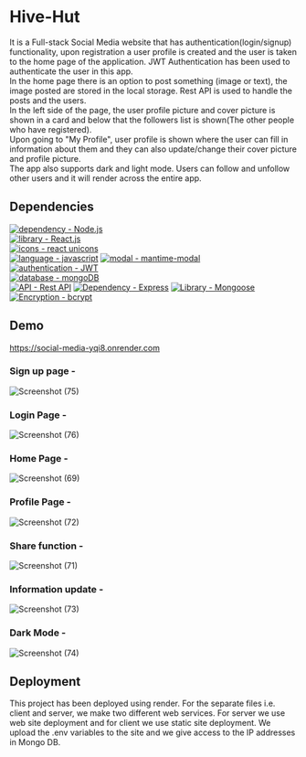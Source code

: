# Hive-Hut
It is a Full-stack Social Media website that has authentication(login/signup) functionality, 
upon registration a user profile is created and the user is taken to the home page of the application.
JWT Authentication has been used to authenticate the user in this app.<br>
In the home page there is an option to post something (image or text), the image posted are stored in 
the local storage. Rest API is used to handle the posts and the users. 
<br>In the left side of the page, the user profile picture and cover picture is shown 
in a card and below that the followers list is shown(The other people who have registered).<br>
Upon going to "My Profile", user profile is shown where the user can fill in information about them
and they can also update/change their cover picture and profile picture.<br>
The app also supports dark and light mode.
Users can follow and unfollow other users and it will render across the entire app.

## Dependencies
[![dependency - Node.js](https://img.shields.io/static/v1?label=dependency&message=Node.js&color=%23F7E152)](https://nodejs.org/en/)        
[![library - React.js](https://img.shields.io/static/v1?label=library&message=React.js&color=%2352F7BA)](https://reactjs.org/)    
[![icons - react unicons](https://img.shields.io/static/v1?label=icons&message=react+unicons&color=%2352C2F7)](https://iconscout.com/icons?gclid=CjwKCAiAwc-dBhA7EiwAxPRylPC3t-9e5BD0qGYYpi6p8e1Ub8JHd18hqx4h0iwB_KswYTnXbAj2iRoCLboQAvD_BwE)      
[![language - javascript](https://img.shields.io/static/v1?label=language&message=javascript&color=%23EEF752)](https://www.javascript.com/)
[![modal - mantime-modal](https://img.shields.io/static/v1?label=modal&message=mantime-modal&color=%23F76F52)](https://mantine.dev/core/modal/)       
[![authentication - JWT](https://img.shields.io/static/v1?label=authentication&message=JWT&color=%23F7525B)](https://jwt.io/introduction)       
[![database - mongoDB](https://img.shields.io/static/v1?label=database&message=mongoDB&color=%23F7525B)](https://www.mongodb.com/home)        
[![API - Rest API](https://img.shields.io/static/v1?label=API&message=Rest+API&color=%237DCEA0)](https://restfulapi.net/)
[![Dependency - Express](https://img.shields.io/static/v1?label=Dependency&message=Express&color=%23F39C12)](https://expressjs.com/)
[![Library - Mongoose](https://img.shields.io/static/v1?label=Library&message=Mongoose&color=%233498DB+)](https://mongoosejs.com/)
[![Encryption - bcrypt](https://img.shields.io/static/v1?label=Encryption&message=bcrypt&color=%235DADE2)](https://www.npmjs.com/package/bcrypt)


## Demo

https://social-media-yqi8.onrender.com


### Sign up page - 

![Screenshot (75)](https://user-images.githubusercontent.com/64829176/210399419-9e7dd58d-955e-4121-aed5-14b062c7b045.png)


### Login Page - 

![Screenshot (76)](https://user-images.githubusercontent.com/64829176/210399512-3dc46f3d-a20f-4d74-b38f-6346f0aab141.png)


### Home Page - 

![Screenshot (69)](https://user-images.githubusercontent.com/64829176/210399756-8dc3d642-e40a-4abf-ae12-3a9dbf4ad68a.png)


### Profile Page - 

![Screenshot (72)](https://user-images.githubusercontent.com/64829176/210399895-6a915ace-0917-4407-9a97-146efa961c60.png)


### Share function - 

![Screenshot (71)](https://user-images.githubusercontent.com/64829176/210400002-e223f47a-733c-4906-80b6-bcf32fad3532.png)


### Information update -

![Screenshot (73)](https://user-images.githubusercontent.com/64829176/210400338-0b66ac47-2091-42bd-9502-3e80c8f7d087.png)


### Dark Mode - 

![Screenshot (74)](https://user-images.githubusercontent.com/64829176/210400615-c2396116-cdc7-4c61-9125-a325fc24dab8.png)



## Deployment

This project has been deployed using render.
For the separate files i.e. client and server, we make two different web services.
For server we use web site deployment and for client we use static site 
deployment.
We upload the .env variables to the site and we give access to the IP addresses in 
Mongo DB.








